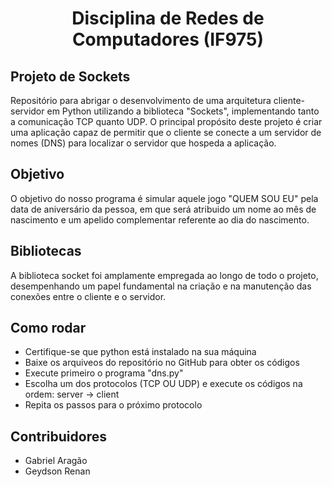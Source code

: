 <h1 align="center"> Disciplina de Redes de Computadores (IF975) </h1>

## Projeto de Sockets
Repositório para abrigar o desenvolvimento de uma arquitetura cliente-servidor em Python utilizando a biblioteca "Sockets", implementando tanto a comunicação TCP quanto UDP. 
O principal propósito deste projeto é criar uma aplicação capaz de permitir que o cliente se conecte a um servidor de nomes (DNS) para localizar o servidor que hospeda a aplicação.

## Objetivo
O objetivo do nosso programa é simular aquele jogo "QUEM SOU EU" pela data de aniversário da pessoa, em que será atribuido um nome ao mês de nascimento e um apelido complementar referente ao dia do nascimento.

## Bibliotecas
A biblioteca socket foi amplamente empregada ao longo de todo o projeto, desempenhando um papel fundamental na criação e na manutenção das conexões entre o cliente e o servidor.

## Como rodar
- Certifique-se que python está instalado na sua máquina
- Baixe os arquiveos do repositório no GitHub para obter os códigos
- Execute primeiro o programa "dns.py"
- Escolha um dos protocolos (TCP OU UDP) e execute os códigos na ordem: server -> client
- Repita os passos para o próximo protocolo

## Contribuidores
 - Gabriel Aragão
 - Geydson Renan
